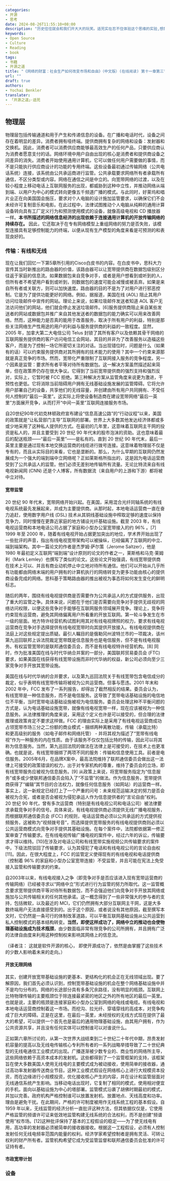 ```yaml
---
categories:
- 开源
- 思考
date: 2024-08-26T11:55:10+08:00
description: "历史往往就会和我们开大大的玩笑。适兕实在忍不住体验这个思维的实验,想象虚拟的历史，于是尝试花几个月的时间翻译。Enjoy！Happy Reading～"
keywords:
- Open Source
- Culture
- Reading
- book
tags:
- 书籍
- 开源之道
title: "《网络的财富：社会生产如何改变市场和自由》（中文版）(在线阅读) 第十一章第三节"
url: ""
draft: true
authors:
- Yochai Benkler
translater:
- 「开源之道」·适兕
---
```


## 物理层

物理层包括传输通道和用于产生和传递信息的设备。在广播和电话时代，设备之间存在着明显的差异。消费者拥有哑终端。提供商拥有复杂的网络和设备：发射器和交换机。因此，消费者可以消费供应商能够最高效生产的任何产品，只要供应商认为消费者愿意支付的话。网络环境中用户自由出现的核心是消费者和提供商设备之间差异的消失。消费者开始使用通用计算机，它可以做任何用户需要做的事情，而不是只能执行供应商设计的功能的专用终端。这些设备最初通过传输网络（公共电话系统）连接，该系统由公共承运商进行监管。公共承载要求网络所有者承载所有通信，不区分类型或内容。网络在通信之间是中立的。向宽带网络的过渡，以及在较小程度上移动电话上互联网服务的出现，都威胁到这种中立性，并推动网络从端到端、以用户为中心的模式转向更像五千频道广播的模式。与此同时，好莱坞和唱片业正在向美国国会施压，要求对个人电脑的设计施加监管要求，以确保它们不会未经许可复制音乐和电影。在此过程中，法律试图推动个人电脑从纯粹的通用计算设备转向具有工厂定义行为和预测使用模式的设备，就像高级电视和 CD 播放器一样。**本书所描述的网络信息经济的出现依赖于连接通用计算机的开放传输网络的持续存在。** 因此，它还取决于在专有网络模型上重组网络的努力是否失败，该模型连接具有足够控制能力的终端，以便从现有生产模型的角度来看是可预测的和表现良好的。

### 传输：有线和无线

现在让我们回忆一下第5章所引用的Cisco白皮书的内容。在白皮书中，思科大力宣传其当时新推出的路由器的价值，该路由器可以让宽带提供商在数据包级别区分往返于家庭的信息流。如果数据包来自竞争对手，或者是用户想看到或听到的人，但所有者不希望用户看到或听到，则数据包的速度可能会减慢或被丢弃。如果是来自所有者或关联方，则可以加快速度。路由器的目的不是为了对用户进行邪恶控制。它是为了提供功能更好的网络。例如，据报道，美国在线 (AOL) 阻止其用户访问垃圾邮件中宣传的网站。理论上来说，如果垃圾邮件发送者知道 AOL 客户无法访问他们的网站，他们就会停止发送垃圾邮件。[6]服务提供商阻止来自某些发送者的网站或数据包并推广来自其他发送者的数据包的能力确实可以用来改善网络。然而，这种能力是否真的能用于改善服务，取决于所有用户的利益，特别是那些关注网络生产性用途的用户的利益与服务提供商的利益的一致程度。显然，2005 年，加拿大第二大电信公司 Telus 封锁了其所有客户以及依赖其骨干网络的互联网服务提供商的客户访问电信工会网站，其目的并非为了改善服务以造福这些客户，而是为了控制一场它所密切关注的对话。当出现错位时，问题是什么（如果有的话）可以约束服务提供商对其所拥有的技术能力的使用？其中一个约束来源那就是真正竞争的市场。然而，宽带化严重限制了互联网接入服务的竞争程度。另一个因素是监管：要求所有者平等对待所有数据包。这一解决方案虽然描述起来简单，但在政策界仍存在很大争议。它得到了当前宽带提供商的强烈支持和强烈反对，实际上，它暂时被 FCC 拒绝。第三种解决方案从监管角度来说更为激进，干预性也更低。它将消除当前阻碍用户拥有无线基础设施发展的监管障碍。它将允许用户部署自己的设备，共享他们的无线容量，并创建由所有用户共同拥有、不受任何人控制的“最后一英里”。这实际上将使设备制造商在建设宽带网络“最后一英里”方面展开竞争，从而打开“中间一英里”互联网连接服务市场。

自20世纪90年代初克林顿政府宣布建设“信息高速公路”的“行动议程”以来，美国的政策就是“让私营部门主导”互联网的部署。世界上大多数其他发达经济体都或多或少地采用了这种私人提供的方式。在最初的几年里，这意味着互联网主干网的投资是私人的，并且主要受到 20 世纪 90 年代末的股市泡沫的资助。这也意味着最后的配送瓶颈——“最后一英里”——是私有的。直到 20 世纪 90 年代末，最后一英里主要是通过现有本地交换运营商的线缆进行拨号连接。这意味着物理层不仅是专有的，而且从实际目的来看，它也是垄断的。那么，为什么早期的互联网仍然发展成为一个强大的端到端中立网络呢？正如莱斯格所指出的，这是因为电话运营商受到了公共承运人的监管。他们必须无差别地传输所有流量。无论比特流来自有线电视新闻网 (CNN) 还是个人博客，所有数据流（来自用户的上游和下游）都将被中立对待。

#### 宽带监管

20 世纪 90 年代末，宽带网络开始兴起。在美国，采用混合光纤同轴系统的有线电视系统最先发展起来，并成为主要提供商。从那时起，本地电话运营商一直在奋力追赶，使用数字用户线 (DSL) 技术从其铜线基础设施中榨取足够的速度以保持竞争力，同时慢慢在更靠近家庭的地方铺设光纤基础设施。截至 2003 年，有线电视运营商和本地电话公司占据了家庭和小型办公室宽带接入的约 96% 。[7] 1999 年至 2000 年，随着有线电视开始占据更加突出的地位，学术界开始出现了一些批评的声音，指出有线电视宽带架构可以被操纵，已经偏离了互联网的中立、端到端架构。其中一篇论文的作者是杰罗姆·萨尔策（Jerome Saltzer），他是 1980 年最初定义互联网“端到端”设计原则的论文的作者之一，莱斯格和马克·莱姆利（Mark Lemley）也撰写了类似的论文。这些论文开始强调，有线宽带提供商在技术上可以、并且有商业动机停止中立地对待所有通信。他们可以开始从几乎所有功能都由网络末端的用户拥有的计算机执行的网络转变为更多功能由核心的提供商设备完成的网络。思科基于策略路由器的推出被视为事态将如何发生变化的鲜明标志。

随后的两年，围绕有线电视提供商是否需要作为公共承运人的方式提供服务，出现了重大的监管之争。具体来说，问题在于他们是否需要向竞争对手提供无歧视的网络访问权限，以便这些竞争对手能够在互联网服务领域展开竞争。理论上，竞争将约束现有运营商，避免其网络偏离用户所看重的开放互联网。第一轮斗争发生在市一级的层面。地方特许经营机构试图利用其对有线电视牌照的权力，要求有线电视运营商在竞争对手选择提供有线电视宽带时向其提供开放接入。有线电视提供商在法庭上对这些规定提出质疑。最引人瞩目的是俄勒冈州波特兰市的一项裁决，该州第九巡回联邦上诉法院裁定宽带既是信息服务也是电信服务，但不是有线电视服务。有权监管宽带的是联邦通信委员会，而不是有线电视特许经营机构。[8] 同时，作为批准美国在线与时代华纳合并案的一部分，美国联邦贸易委员会 (FTC) 要求，如果美国在线获得有线宽带设施而非时代华纳的权益，新公司必须向至少三家竞争对手开放其宽带设施。

美国在线与时代华纳的合并要求，以及第九巡回法院关于有线宽带包含电信成分的裁定，似乎表明有线宽带传输将被视为公共运营商。但事与愿违。2001 年末和 2002 年中，FCC 发布了一系列报告，却得出了截然相反的结果。委员会认为，有线宽带是一种信息服务，而不是电信服务。这导致了宽带电​​话基础设施的电信地位不平衡，当时宽带电话基础设施被视为电信服务。委员会处理这种不平衡问题的方式是，认为电话基础设施宽带，就像有线电视宽带一样，现在应该被视为一种信息服务。从法律推理的角度来说，采用这个定义也许是可以接受的，但合理的法律推理或政策肯定不要求这样做。FCC 的理由实际上是采用了有线电视运营商成功占领宽带市场三分之二份额的商业模式 - 捆绑两种离散功能，传输（承载比特）和更高级别的服务（如电子邮件和网络托管） - 并将其视为描述了“宽带有线电视”作为一种服务的内在性质。由于该服务不仅仅包括比特的传输，因此可以将其称为信息服务。当然，第九巡回法院的做法在法律上是可接受的，在技术上也更准确。也就是说，有线宽带捆绑了两项不同的服务：传输和信息使用工具。前者是电信服务。2005年6月，在品牌X案中，最高法院维持了联邦通信委员会做出这一法律上可接受的政策错误的权力，出于对专家机构的尊重，维持了委员会的立场，即有线宽带服务应被视为信息服务。[9] 从政策上来说，将宽带服务指定为“信息服务”或多或少使联邦通信委员会陷入了“不监管”的做法。作为信息服务，宽带提供商获得了“编辑”其节目的合法权力，就像任何信息服务（如网站）的运营商一样。事实上，这一新规定已经打上了一个严重的问号：未来规范运输决定的努力是否会被视为合宪，或者是否会被视为侵犯承运人作为信息提供者的“言论自由”权利。20 世纪 90 年代，曾有多次运营商（特别是有线电视公司和电话公司）被法律要求承载竞争对手的信号。具体来说，有线电视提供商必须提供无线广播电视服务，而根据联邦通信委员会 (FCC) 的规则，电话运营商必须以公共承运的方式提供视频服务，这被称为“视频拨号音”，而选择提供宽带服务的有线电视提供商则必须以公共运营商模式向竞争对手提供其基础设施。在每个案件中，法院都依据第一修正案审查了传输要求。在有线电视传输广播电视的案件中，经过六年的诉讼，传输要求才得以维持。[10]在涉及对电话公司和有线宽带实施视频公共传输要求的案件中，下级法院驳回了传输要求，认为其侵犯了电话和有线电视公司的言论自由权[11]。因此，在很大程度上，FCC 的监管定义使得现有的有线电视和电话提供商（控制着 96% 的家庭和小型办公室宽带连接）不受监管，并且可能在宪法上免受接入监管和传输要求的约束。

自2003年以来，有线电视接入之争（即竞争对手是否应该进入现有宽带运营商的传输网络）已经被寻求以“网络中立”形式进行行为监管的努力所取代。这一监管概念要求宽带提供商平等对待所有数据包，而不会强迫他们向竞争对手开放其网络或施加与公共传输相关的任何其他承诺。这一概念得到了一些非常强大的参与者的支持，包括微软，以及最近的 MCI，它们仍然拥有大部分互联网主干网，这是大多数终端用户无法直接感受到的。出于这个原因，或者说没有其他原因，截至撰写本文时，它仍然是一条可行的体制改革道路，可以平衡互联网基础设施从公共运营到私人控制模式的基本结构转变。**当然，即使这样成功了，网络中立的推动也会使物理基础设施成为技术瓶颈**，由少数面临非常有限竞争的公司所拥有，并且拥有广泛的法律自由度来利用这种控制权来影响其网络上的信息流。

（译者注： 这就是软件开源的核心， 即使开源成功了，依然是由掌握了这些技术的少数人影响着未来的走向。）
#### 开放无限网络

其实，创建开放宽带基础设施的更基本、更结构化的机会正在无线领域出现。要了解原因，我们首先必须认识到，控制宽带基础设施的机会在整个网络基础设施中并不是均匀分布的。网络的长途部分具有多条冗余路径，没有明显的瓶颈。互联网上比特物理传输的主要瓶颈位于除连接最紧密的地区之外的所有地区的最后一英里。也就是说，主要的瓶颈是连接家庭和小型办公室到网络的电线或电缆。有线电视和本地电话运营商控制着这一市场。而挖沟、拉光纤、穿墙穿线的高成本，对竞争构成了巨大的障碍。正是在这里，在最后一英里，未经授权的无线方式现在提供了最大的希望，可以提供一个首先也是最后的通用物理基础设施，由其用户拥有，作为公共资源共享，并且没有任何实体可以控制谁可以对谁说什么。

正如第六章所讨论的，从第一次世界大战结束到二十世纪二十年代中期，昂贵发射机容量的提高以及无线电传输核心专利所有者的一系列战略举措导致了二十世纪典型的无线电通信工业模式的出现。广播逐渐被少数专业的、商业性的网络所主导，这些网络依赖于高资本成本的发射机。这些都得到了一个监管框架的支持，该框架旨在使大多数美国人使用无线电的主要模式成为被动接收，使用简单的接收器，通过高功率发射器传送商业节目。这种工业模式假设在网络核心上进行大规模资本投资，而在边缘进行小规模投资，优化接收核心产生的内容，并在设计和监管层面对无线通信系统产生影响。当移动电话出现时，它复制了相同的模式，使用相对便宜的手机，面向以基础设施为中心的塔部署。监管模式沿袭了胡佛时期最初的模式，并加以完善。政府机构严格控制谁可以放置发射机、放置地点、天线高度和功率。理由是避免干扰。在此期间，严格的许可制度被用作无线系统工程的基本假设。自 1959 年以来，无线监管的经济分析一直批评这种方法，但其依据仅仅是，它使用严格监管的频谱许可证来低效地监管构建无线系统的合法权利，而不是创建“频谱使用”权市场。[12]这种批评保持了基本的工程假设的稳定——为了使无线电有用，高功率的发射器必须被简单的接收器接收。根据这一工程假设，必须有人控制发射任何无线电频率范围内能量的权利。经济学家希望控制者是拥有灵活、可转让权利的财产所有者。监管机构希望它成为受监管监督和联邦通信委员会批准的许可证持有者。




#### 市政宽带计划

### 设备


